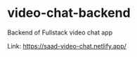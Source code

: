 # video-chat-backend
Backend of Fullstack video chat app

Link: https://saad-video-chat.netlify.app/
